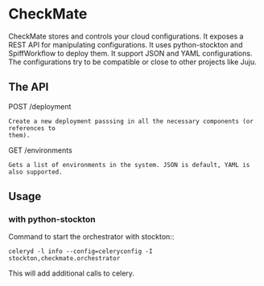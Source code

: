# CheckMate

CheckMate stores and controls your cloud configurations. It exposes a REST API
for manipulating configurations. It uses python-stockton and SpiffWorkflow to
deploy them. It support JSON and YAML configurations. The configurations try to
be compatible or close to other projects like Juju.

## The API

POST /deployment

    Create a new deployment passsing in all the necessary components (or references to
    them).


GET /environments

    Gets a list of environments in the system. JSON is default, YAML is also supported.


## Usage


### with python-stockton

Command to start the orchestrator with stockton::

    celeryd -l info --config=celeryconfig -I stockton,checkmate.orchestrator

This will add additional calls to celery.


